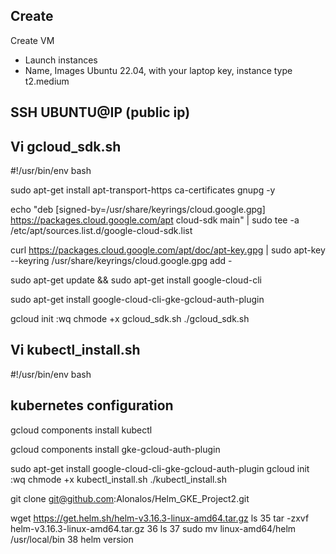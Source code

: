 ## Create 

Create VM 
- Launch instances
- Name, Images Ubuntu 22.04, with your laptop key, instance type t2.medium


## SSH UBUNTU@IP (public ip)

## Vi gcloud_sdk.sh

#!/usr/bin/env bash

sudo apt-get install apt-transport-https ca-certificates gnupg -y

echo "deb [signed-by=/usr/share/keyrings/cloud.google.gpg] https://packages.cloud.google.com/apt cloud-sdk main" | sudo tee -a /etc/apt/sources.list.d/google-cloud-sdk.list

curl https://packages.cloud.google.com/apt/doc/apt-key.gpg | sudo apt-key --keyring /usr/share/keyrings/cloud.google.gpg add -

sudo apt-get update && sudo apt-get install google-cloud-cli

sudo apt-get install google-cloud-cli-gke-gcloud-auth-plugin

gcloud init
:wq
chmode +x gcloud_sdk.sh
./gcloud_sdk.sh

## Vi kubectl_install.sh

#!/usr/bin/env bash

## kubernetes configuration 

gcloud components install kubectl

gcloud components install gke-gcloud-auth-plugin

sudo apt-get install google-cloud-cli-gke-gcloud-auth-plugin
gcloud init
:wq
chmode +x kubectl_install.sh
./kubectl_install.sh

git clone git@github.com:Alonalos/Helm_GKE_Project2.git


  wget https://get.helm.sh/helm-v3.16.3-linux-amd64.tar.gz
   ls
   35  tar -zxvf helm-v3.16.3-linux-amd64.tar.gz 
   36  ls
   37  sudo mv linux-amd64/helm /usr/local/bin
   38  helm version